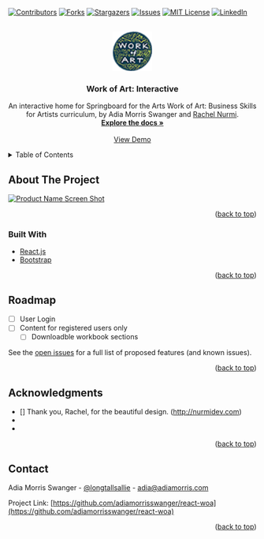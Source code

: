 <div id="top"></div>

[![Contributors][contributors-shield]][contributors-url]
[![Forks][forks-shield]][forks-url]
[![Stargazers][stars-shield]][stars-url]
[![Issues][issues-shield]][issues-url]
[![MIT License][license-shield]][license-url]
[![LinkedIn][linkedin-shield]][linkedin-url]


<br />
<div align="center">
  <a href="https://github.com/adiamorrisswanger/react-woa.git">
    <img src="./public/images/WoALogo-2020-SM.png" alt="Logo" width="80" height="80">
  </a>

<h3 align="center">Work of Art: Interactive</h3>

  <p align="center">
    An interactive home for Springboard for the Arts Work of Art: Business Skills for Artists curriculum, by Adia Morris Swanger and <a href="https://github.com/RachelNurmi91">Rachel Nurmi</a>.
    <br />
    <a href="https://github.com/adiamorrisswanger/react-woa.git"><strong>Explore the docs »</strong></a>
    <br />
    <br />
    <!-- Add demo link -->
    <a href="">View Demo</a>

  </p>
</div>
<!-- TABLE OF CONTENTS -->
<details>
  <summary>Table of Contents</summary>
  <ol>
    <li>
      <a href="#about-the-project">About The Project</a>
      <ul>
        <li><a href="#built-with">Built With</a></li>
      </ul>
    </li>
    <li><a href="#roadmap">Roadmap</a></li>
    <li><a href="#contact">Contact</a></li>
    <li><a href="#acknowledgments">Acknowledgments</a></li>
  </ol>
</details>

<!-- ABOUT THE PROJECT -->
## About The Project

[![Product Name Screen Shot][product-screenshot]]()


<p align="right">(<a href="#top">back to top</a>)</p>

### Built With

* [React.js](https://reactjs.org/)
* [Bootstrap](https://getbootstrap.com)

<p align="right">(<a href="#top">back to top</a>)</p>



<!-- ROADMAP -->
## Roadmap

- [ ] User Login
- [ ] Content for registered users only
    - [ ] Downloadble workbook sections

See the [open issues](https://github.com/adiamorrisswanger/react-woa/issues) for a full list of proposed features (and known issues).

<p align="right">(<a href="#top">back to top</a>)</p>



<!-- ACKNOWLEDGMENTS -->
## Acknowledgments

* [] Thank you, Rachel, for the beautiful design. (http://nurmidev.com)
* []()
* []()

<p align="right">(<a href="#top">back to top</a>)</p>

<!-- CONTACT -->
## Contact

Adia Morris Swanger - [@longtallsallie](https://twitter.com/longtallsallie) - adia@adiamorris.com

Project Link: [https://github.com/adiamorrisswanger/react-woa](https://github.com/adiamorrisswanger/react-woa)

<p align="right">(<a href="#top">back to top</a>)</p>

<!-- MARKDOWN LINKS & IMAGES -->
<!-- https://www.markdownguide.org/basic-syntax/#reference-style-links -->
[contributors-shield]: https://img.shields.io/github/contributors/adiamorrisswanger/react-woa.svg?style=for-the-badge
[contributors-url]: https://github.com/adiamorrisswanger/react-woa/graphs/contributors
[forks-shield]: https://img.shields.io/github/forks/adiamorrisswanger/react-woa.svg?style=for-the-badge
[forks-url]: https://github.com/adiamorrisswanger/react-woa/network/members
[stars-shield]: https://img.shields.io/github/stars/adiamorrisswanger/react-woa.svg?style=for-the-badge
[stars-url]: https://github.com/adiamorrisswanger/react-woa/stargazers
[issues-shield]: https://img.shields.io/github/issues/adiamorrisswanger/react-woa.svg?style=for-the-badge
[issues-url]: https://github.com/adiamorrisswanger/react-woa/issues
[license-shield]: https://img.shields.io/github/license/adiamorrisswanger/react-woa.svg?style=for-the-badge
[license-url]: https://github.com/adiamorrisswanger/react-woa/blob/master/LICENSE.txt
[linkedin-shield]: https://img.shields.io/badge/-LinkedIn-black.svg?style=for-the-badge&logo=linkedin&colorB=555
[linkedin-url]: https://linkedin.com/in/adia-morris-swanger
<!-- Upload screenshot -->
[product-screenshot]: ./public/images/woa-screencapture-5-4-22.png
